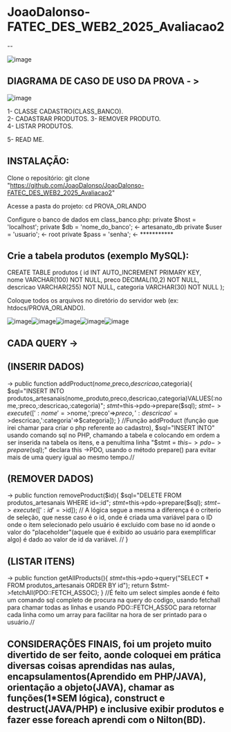    
# JoaoDalonso-FATEC_DES_WEB2_2025_Avaliacao2
--

![image](https://github.com/user-attachments/assets/35d91f42-0648-4305-938e-e8ae72d39eed)  

DIAGRAMA DE CASO DE USO DA PROVA - >
--




 ![image](https://github.com/user-attachments/assets/d3725470-1b31-40ee-aecb-f16d999c9f55)








1- CLASSE CADASTRO(CLASS_BANCO).   
2- CADASTRAR PRODUTOS.
3- REMOVER PRODUTO.                                                                                                                                    
4- LISTAR PRODUTOS.

5- READ ME.                                                                                                                                                     

                                                                                                                                                       
                                                                                                      
INSTALAÇÃO:
--

Clone o repositório:
git clone "https://github.com/JoaoDalonso/JoaoDalonso-FATEC_DES_WEB2_2025_Avaliacao2"


Acesse a pasta do projeto:
cd PROVA_ORLANDO

Configure o banco de dados em class_banco.php:
private $host = 'localhost';
private $db   = 'nome_do_banco'; <- artesanato_db
private $user = 'usuario'; <- root
private $pass = 'senha'; <- ***********


Crie a tabela produtos (exemplo MySQL):
--

CREATE TABLE produtos (
  id INT AUTO_INCREMENT PRIMARY KEY,                                                                                                                       
  nome VARCHAR(100) NOT NULL,
  preco DECIMAL(10,2) NOT NULL,
  descricao VARCHAR(255) NOT NULL,
  categoria VARCHAR(30) NOT NULL
);
                                                                     

Coloque todos os arquivos no diretório do servidor web (ex: htdocs/PROVA_ORLANDO).

![image](https://github.com/user-attachments/assets/206b46db-ccf3-4b2f-b76e-4b3628b85e8a)![image](https://github.com/user-attachments/assets/122be105-b2ad-4eae-8862-77ff1abe05c9)![image](https://github.com/user-attachments/assets/e70f8030-8605-4a8c-be1a-f89a664e955f)![image](https://github.com/user-attachments/assets/931575ac-4dd6-4c5e-a56b-aa8ee2110437)![image](https://github.com/user-attachments/assets/abe2dcfa-8277-451b-8014-fe7ed49b1327)

CADA QUERY ->
--

(INSERIR DADOS)
--

-> public function addProduct($nome,$preco,$descricao,$categoria){
        $sql="INSERT INTO produtos_artesanais(nome_produto,preco,descricao,categoria)VALUES(:nome,:preco,:descricao,:categoria)";
        $stmt=$this->pdo->prepare($sql);
        $stmt->execute([':nome'=>$nome,':preco'=>$preco,':descricao'=>$descricao,':categoria'=>$categoria]);
    } //Função addProduct (função que irei chamar para criar o php referente ao cadastro), $sql="INSERT INTO" usando comando sql no PHP, chamando a tabela e colocando em ordem a ser inserida na tabela os itens, e a penultima linha "$stmt = $this->pdo->prepare($sql);" declara this ->PDO, usando o método prepare() para evitar mais de uma query igual ao mesmo tempo.//

(REMOVER DADOS)
--

->  public function removeProduct($id){
        $sql="DELETE FROM produtos_artesanais WHERE id=:id";
        $stmt=$this->pdo->prepare($sql);
        $stmt->execute([':id'=>$id]);      // A lógica segue a mesma a diferença é o criterio de seleção, que nesse caso é o id, onde é criada uma variável para o ID onde o item selecionado pelo usuário é excluido com base no id aonde o valor do "placeholder"(aquele que é exibido ao usuário para exemplificar algo) é dado ao valor de id da variável. //
    }

(LISTAR ITENS)
--

-> public function getAllProducts(){
        $stmt=$this->pdo->query("SELECT * FROM produtos_artesanais ORDER BY id");
        return $stmt->fetchAll(PDO::FETCH_ASSOC);
    }  //É feito um select simples aonde é feito um comando sql completo de procura na query do codigo, usando fetchall para chamar todas as linhas e usando PDO::FETCH_ASSOC para retornar cada linha como um array para facilitar na hora de ser printado para o usuário.//



CONSIDERAÇÕES FINAIS, foi um projeto muito divertido de ser feito, aonde coloquei em prática diversas coisas aprendidas nas aulas, encapsulamentos(Aprendido em PHP/JAVA), orientação a objeto(JAVA), chamar as funções(1*SEM lógica), construct e destruct(JAVA/PHP) e inclusive exibir produtos e fazer esse foreach aprendi com o Nilton(BD).
--















    
    


